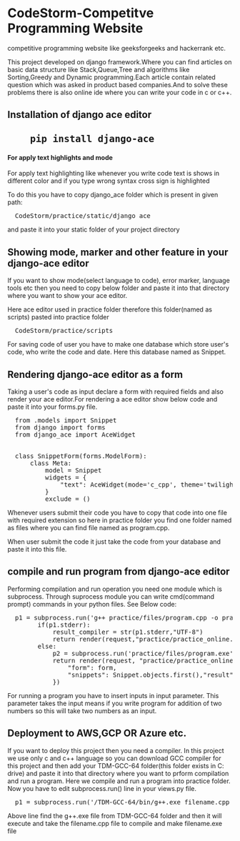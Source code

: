 # CodeStorm-Competitve Programming Website
competitive programming website like geeksforgeeks and hackerrank etc.

This project developed on django framework.Where you can find articles on basic data structure like Stack,Queue,Tree and algorithms like Sorting,Greedy and Dynamic programming.Each
article contain related question which was asked in product based companies.And to solve these problems there is also online ide where you can write your code in c or c++.

<h2>Installation of django ace editor<h2>
<pre>
    pip install django-ace
</pre>

<h4>For apply text highlights and mode</h4>
For apply text highlighting like whenever you write code text is shows in different color and if you type wrong syntax cross sign is highlighted

To do this you have to copy django_ace folder which is present in given path:

<pre>
  CodeStorm/practice/static/django_ace
</pre>

and paste it into your static folder of your project directory

<h2>
 Showing mode, marker and other feature in your django-ace editor
</h2>

If you want to show mode(select language to code), error marker, language tools etc then you need to copy below folder and paste it into that directory where you want to show your ace editor.

Here ace editor used in practice folder therefore this folder(named as scripts) pasted into practice folder

<pre>
  CodeStorm/practice/scripts
</pre>

For saving code of user you have to make one database which store user's code, who write the code and date. Here this database named as Snippet.

<h2>
  Rendering django-ace editor as a form
</h2>

Taking a user's code as input declare a form with required fields and also render your ace editor.For rendering a ace editor show below code and paste it into your forms.py file.

<pre>
  from .models import Snippet
  from django import forms
  from django_ace import AceWidget


  class SnippetForm(forms.ModelForm):
      class Meta:
          model = Snippet
          widgets = {
              "text": AceWidget(mode='c_cpp', theme='twilight',wordwrap=False, width='100%', height='400px',fontsize="20px", toolbar=True, showprintmargin=True),
          }
          exclude = ()
</pre>  

Whenever users submit their code you have to copy that code into one file with required extension so here in practice folder you find one folder named as files where you can find file named as program.cpp.

When user submit the code it just take the code from your database and paste it into this file.

<h2>
 compile and run program from django-ace editor
</h2>

Performing compilation and run operation you need one module which is subprocess. Through suprocess module you can write cmd(command prompt) commands in your python files. See Below code:

<pre>
  p1 = subprocess.run('g++ practice/files/program.cpp -o practice/files/program.exe',capture_output=True,text=True,shell = False)
        if(p1.stderr):
            result_compiler = str(p1.stderr,"UTF-8")
            return render(request,"practice/practice_online.html",{"form":form,"result":result_compiler})
        else:
            p2 = subprocess.run('practice/files/program.exe',input=input_data,capture_output=True,shell=False)
            return render(request, "practice/practice_online.html", {
                "form": form,
                "snippets": Snippet.objects.first(),"result":p2.stdout.decode("UTF-8")
            })
</pre>   

For running a program you have to insert inputs in input parameter. This parameter takes the input means if you write program for addition of two numbers so this will take two numbers as an input.

<h2>Deployment to AWS,GCP OR Azure etc.</h2>

If you want to deploy this project then you need a compiler. In this project we use only c and c++ language so you can download GCC compiler for this project and then add your 
TDM-GCC-64 folder(this folder exists in C: drive) and paste it into that directory where you want to prform compilation and run a program. Here we compile and run a program into practice folder. Now you have to edit subprocess.run() line in your views.py file. 

<pre>
  p1 = subprocess.run('/TDM-GCC-64/bin/g++.exe filename.cpp -o filename.exe', capture_output=True, text=True, shell=false)
</pre>

Above line find the g++.exe file from TDM-GCC-64 folder and then it will execute and take the filename.cpp file to compile and make filename.exe file
